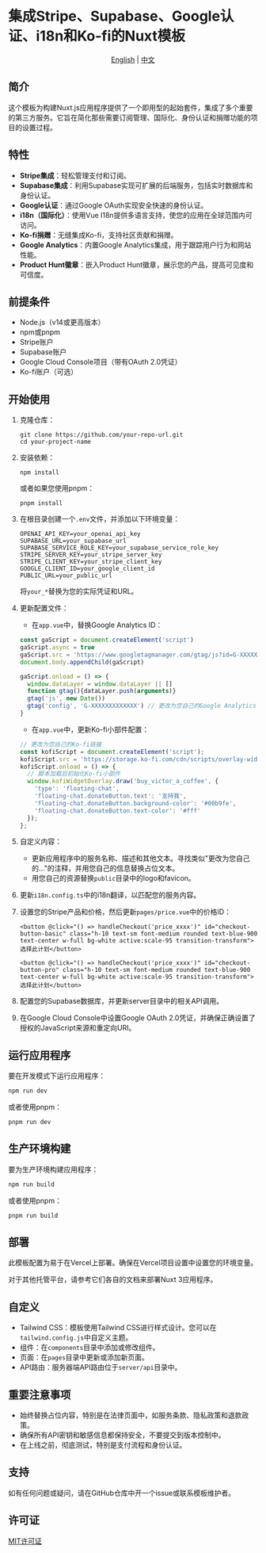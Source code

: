 # 集成Stripe、Supabase、Google认证、i18n和Ko-fi的Nuxt模板

<div align="center">
  <a href="README.md">English</a> | <a href="README_zh.md">中文</a>
</div>

## 简介
这个模板为构建Nuxt.js应用程序提供了一个即用型的起始套件，集成了多个重要的第三方服务。它旨在简化那些需要订阅管理、国际化、身份认证和捐赠功能的项目的设置过程。

## 特性

- **Stripe集成**：轻松管理支付和订阅。
- **Supabase集成**：利用Supabase实现可扩展的后端服务，包括实时数据库和身份认证。
- **Google认证**：通过Google OAuth实现安全快速的身份认证。
- **i18n（国际化）**：使用Vue I18n提供多语言支持，使您的应用在全球范围内可访问。
- **Ko-fi捐赠**：无缝集成Ko-fi，支持社区贡献和捐赠。
- **Google Analytics**：内置Google Analytics集成，用于跟踪用户行为和网站性能。
- **Product Hunt徽章**：嵌入Product Hunt徽章，展示您的产品，提高可见度和可信度。

## 前提条件

- Node.js（v14或更高版本）
- npm或pnpm
- Stripe账户
- Supabase账户
- Google Cloud Console项目（带有OAuth 2.0凭证）
- Ko-fi账户（可选）

## 开始使用

1. 克隆仓库：
   ```
   git clone https://github.com/your-repo-url.git
   cd your-project-name
   ```

2. 安装依赖：
   ```
   npm install
   ```
   或者如果您使用pnpm：
   ```
   pnpm install
   ```

3. 在根目录创建一个`.env`文件，并添加以下环境变量：

   ```
   OPENAI_API_KEY=your_openai_api_key
   SUPABASE_URL=your_supabase_url
   SUPABASE_SERVICE_ROLE_KEY=your_supabase_service_role_key
   STRIPE_SERVER_KEY=your_stripe_server_key
   STRIPE_CLIENT_KEY=your_stripe_client_key
   GOOGLE_CLIENT_ID=your_google_client_id
   PUBLIC_URL=your_public_url
   ```

   将`your_*`替换为您的实际凭证和URL。

4. 更新配置文件：

   - 在`app.vue`中，替换Google Analytics ID：
   
   ```typescript
   const gaScript = document.createElement('script')
   gaScript.async = true
   gaScript.src = 'https://www.googletagmanager.com/gtag/js?id=G-XXXXXXXXXXXXX' // 更改为您自己的Google Analytics ID
   document.body.appendChild(gaScript)

   gaScript.onload = () => {
     window.dataLayer = window.dataLayer || []
     function gtag(){dataLayer.push(arguments)}
     gtag('js', new Date())
     gtag('config', 'G-XXXXXXXXXXXXX') // 更改为您自己的Google Analytics ID
   }
   ```

   - 在`app.vue`中，更新Ko-fi小部件配置：
   
   ```typescript
   // 更改为您自己的Ko-fi链接
   const kofiScript = document.createElement('script');
   kofiScript.src = 'https://storage.ko-fi.com/cdn/scripts/overlay-widget.js';
   kofiScript.onload = () => {
     // 脚本加载后初始化Ko-fi小部件
     window.kofiWidgetOverlay.draw('buy_victor_a_coffee', {
       'type': 'floating-chat',
       'floating-chat.donateButton.text': '支持我',
       'floating-chat.donateButton.background-color': '#00b9fe',
       'floating-chat.donateButton.text-color': '#fff'
     });
   };
   ```

5. 自定义内容：
   - 更新应用程序中的服务名称、描述和其他文本。寻找类似"更改为您自己的..."的注释，并用您自己的信息替换占位文本。
   - 用您自己的资源替换`public`目录中的logo和favicon。

6. 更新`i18n.config.ts`中的i18n翻译，以匹配您的服务内容。

7. 设置您的Stripe产品和价格，然后更新`pages/price.vue`中的价格ID：
   
   ```vue
   <button @click="() => handleCheckout('price_xxxx')" id="checkout-button-basic" class="h-10 text-sm font-medium rounded text-blue-900 text-center w-full bg-white active:scale-95 transition-transform">选择此计划</button>
   ```
   
   ```vue
   <button @click="() => handleCheckout('price_xxxx')" id="checkout-button-pro" class="h-10 text-sm font-medium rounded text-blue-900 text-center w-full bg-white active:scale-95 transition-transform">选择此计划</button>
   ```

8. 配置您的Supabase数据库，并更新server目录中的相关API调用。

9. 在Google Cloud Console中设置Google OAuth 2.0凭证，并确保正确设置了授权的JavaScript来源和重定向URI。

## 运行应用程序

要在开发模式下运行应用程序：

```bash
npm run dev
```

或者使用pnpm：

```bash
pnpm run dev
```

## 生产环境构建

要为生产环境构建应用程序：

```bash
npm run build
```

或者使用pnpm：

```bash
pnpm run build
```


## 部署

此模板配置为易于在Vercel上部署。确保在Vercel项目设置中设置您的环境变量。

对于其他托管平台，请参考它们各自的文档来部署Nuxt 3应用程序。

## 自定义

- Tailwind CSS：模板使用Tailwind CSS进行样式设计。您可以在`tailwind.config.js`中自定义主题。
- 组件：在`components`目录中添加或修改组件。
- 页面：在`pages`目录中更新或添加新页面。
- API路由：服务器端API路由位于`server/api`目录中。

## 重要注意事项

- 始终替换占位内容，特别是在法律页面中，如服务条款、隐私政策和退款政策。
- 确保所有API密钥和敏感信息都保持安全，不要提交到版本控制中。
- 在上线之前，彻底测试，特别是支付流程和身份认证。

## 支持

如有任何问题或疑问，请在GitHub仓库中开一个issue或联系模板维护者。

## 许可证

[MIT许可证](LICENSE)